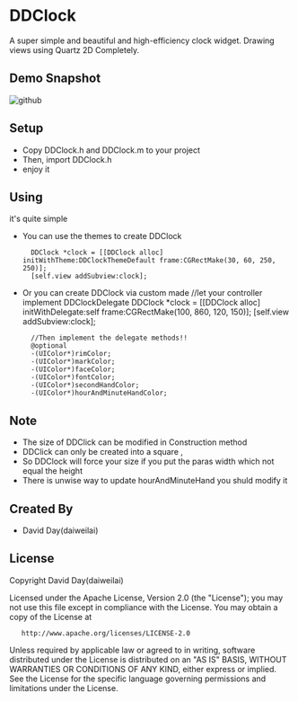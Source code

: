 DDClock
=================================
A super simple and beautiful and high-efficiency clock widget. Drawing views using Quartz 2D Completely.

Demo Snapshot  
----------------------------------- 
![github](https://github.com/daiweilai/DDClock/blob/master/DDClock2.gif "github")

Setup
----------------------------------- 
* Copy DDClock.h and DDClock.m to your project
* Then, import DDClock.h
* enjoy it

Using
----------------------------------- 
it's quite simple 
* You can use the themes to create DDClock

		DDClock *clock = [[DDClock alloc] initWithTheme:DDClockThemeDefault frame:CGRectMake(30, 60, 250, 250)];
		[self.view addSubview:clock];

* Or you can create DDClock via custom made
		//let your controller implement DDClockDelegate
		DDClock *clock = [[DDClock alloc] initWithDelegate:self frame:CGRectMake(100, 860, 120, 150)];
		[self.view addSubview:clock];
		
		//Then implement the delegate methods!!
		@optional
		-(UIColor*)rimColor;
		-(UIColor*)markColor;
		-(UIColor*)faceColor;
		-(UIColor*)fontColor;
		-(UIColor*)secondHandColor;
		-(UIColor*)hourAndMinuteHandColor;

Note
----------------------------------- 
* The size of DDClick can be modified in Construction method
* DDClick can only be created into a square , 
* So DDClock will force your size if you put the paras width which not equal the height 
* There is unwise way to update hourAndMinuteHand you shuld modify it

Created By
------------
* David Day(daiweilai)

License  
----------------------------------- 
Copyright David Day(daiweilai)

   Licensed under the Apache License, Version 2.0 (the "License");
   you may not use this file except in compliance with the License.
   You may obtain a copy of the License at

       http://www.apache.org/licenses/LICENSE-2.0

   Unless required by applicable law or agreed to in writing, software
   distributed under the License is distributed on an "AS IS" BASIS,
   WITHOUT WARRANTIES OR CONDITIONS OF ANY KIND, either express or implied.
   See the License for the specific language governing permissions and
   limitations under the License.
